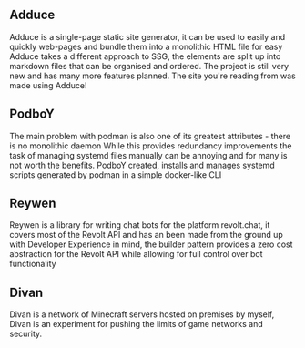 ## Adduce
<div class="holder">
    Adduce is a single-page static site generator, it can be used to easily and quickly
    web-pages and bundle them into a monolithic HTML file for easy
    Adduce takes a different approach to SSG, the elements are split up into markdown files that can be
    organised and ordered. The project is still very new and has many more features planned.
    The site you're reading from was made using Adduce!
</div>

## PodboY
<div class="holder">
    The main problem with podman is also one of its greatest attributes - there is no monolithic daemon
    While this provides redundancy improvements the task of managing systemd files manually can be annoying
    and for many is not worth the benefits. PodboY created, installs and manages systemd scripts generated
    by podman in a simple docker-like CLI
</div>

## Reywen
<div class="holder">
    Reywen is a library for writing chat bots for the platform revolt.chat, it covers most of the Revolt API
    and has an been made from the ground up with Developer Experience in mind, the builder pattern provides
    a zero cost abstraction for the Revolt API while allowing for full control over bot functionality
</div>


## Divan
<div class="holder">
    Divan is a network of Minecraft servers hosted on premises by myself, Divan is an experiment for pushing
    the limits of game networks and security.
</div>

